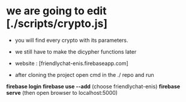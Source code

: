 # we are going to edit [./scripts/crypto.js]

* you will find every crypto with its parameters.

* we still have to make the dicypher functions later

* website : [friendlychat-enis.firebaseapp.com]

* after cloning the project open cmd in the ./ repo and run

**firebase login**
**firebase use --add** (choose friendlychat-enis)
**firebase serve** (then open browser to localhost:5000)
